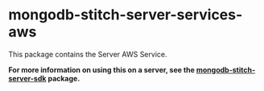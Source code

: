 # mongodb-stitch-server-services-aws

This package contains the Server AWS Service.

**For more information on using this on a server, see the [mongodb-stitch-server-sdk](https://www.npmjs.com/package/mongodb-stitch-server-sdk) package.**